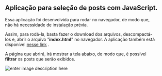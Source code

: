 ## Aplicação para seleção de posts com JavaScript.

Essa aplicação foi desenvolvida para rodar no navegador, de modo que, não há necessidade de instalação prévia.

Assim, para rodá-la, basta fazer o download dos arquivos, descompactá-los e, abrir o arquivo "**index.html**" no navegador. A aplicação também está disponível [nesse link](https://jennyffermorais.github.io/select-posts-JS/) .

A página que abrirá, irá mostrar a tela abaixo, de modo que, é possível **filtrar** os posts que serão exibidos. 

![enter image description here](https://i.imgur.com/5TmQl38.png)

